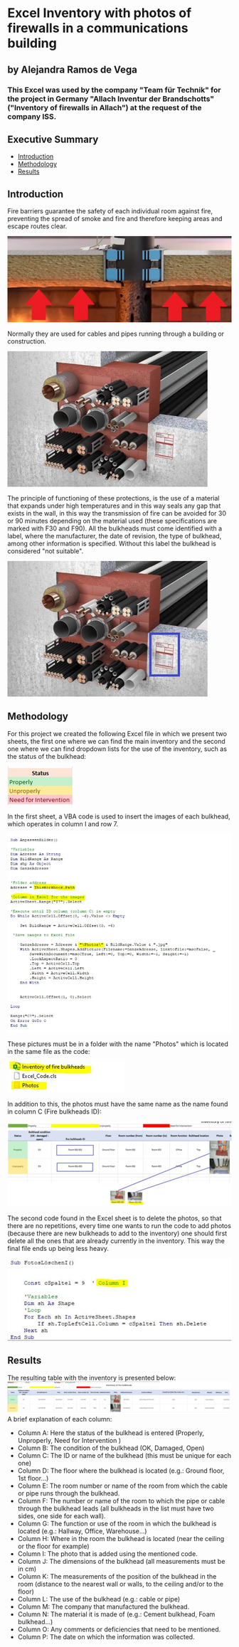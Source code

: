 # Excel Inventory with photos of firewalls in a communications building
## by Alejandra Ramos de Vega
### This Excel was used by the company "Team für Technik" for the project in Germany "Allach Inventur der Brandschotts" ("Inventory of firewalls in Allach") at the request of the company ISS.


## Executive Summary 
* [Introduction](#introduction) 
* [Methodology](#Methodology)
* [Results](#results)


## Introduction
Fire barriers guarantee the safety of each individual room against fire, preventing the spread of smoke and fire and therefore keeping areas and escape routes clear. 
 
![grafik](https://github.com/aledominique/Excel_Inventory/blob/main/Photos/Example%20fire%20protection2.JPG)

Normally they are used for cables and pipes running through a building or construction.  
 
 ![grafik](https://github.com/aledominique/Excel_Inventory/blob/main/Photos/Example%20fire%20protection.jpg)

The principle of functioning of these protections, is the use of a material that expands under high temperatures and in this way seals any gap that exists in the wall, in this way the transmission of fire can be avoided for 30 or 90 minutes depending on the material used (these specifications are marked with F30 and F90).
All the bulkheads must come identified with a label, where the manufacturer, the date of revision, the type of bulkhead, among other information is specified. Without this label the bulkhead is considered "not suitable". 

 ![grafik](https://github.com/aledominique/Excel_Inventory/blob/main/Photos/Example%20fire%20protection3.jpg)



## Methodology 
For this project we created the following Excel file in which we present two sheets, the first one where we can find the main inventory and the second one where we can find dropdown lists for the use of the inventory, such as the status of the bulkhead: 

![grafik](https://github.com/aledominique/Excel_Inventory/blob/main/Photos/Status.JPG)

In the first sheet, a VBA code is used to insert the images of each bulkhead, which operates in column I and row 7. 

![grafik](https://github.com/aledominique/Excel_Inventory/blob/main/Photos/Code_II.JPG)

These pictures must be in a folder with the name "Photos" which is located in the same file as the code: 

![grafik](https://github.com/aledominique/Excel_Inventory/blob/main/Photos/File.JPG)

In addition to this, the photos must have the same name as the name found in column C (Fire bulkheads ID):


![grafik](https://github.com/aledominique/Excel_Inventory/blob/main/Photos/ID.JPG)

The second code found in the Excel sheet is to delete the photos, so that there are no repetitions, every time one wants to run the code to add photos (because there are new bulkheads to add to the inventory) one should first delete all the ones that are already currently in the inventory. This way the final file ends up being less heavy.


![grafik](https://github.com/aledominique/Excel_Inventory/blob/main/Photos/Code_I.JPG)

## Results
The resulting table with the inventory is presented below: 
![grafik](https://github.com/aledominique/Excel_Inventory/blob/main/Photos/Excel.png)
A brief explanation of each column:
* Column A: Here the status of the bulkhead is entered (Properly, Unproperly, Need for Intervention )
* Column B: The condition of the bulkhead (OK, Damaged, Open)
* Column C: The ID or name of the bulkhead (this must be unique for each one)
* Column D: The floor where the bulkhead is located (e.g.: Ground floor, 1st floor...)
* Column E: The room number or name of the room from which the cable or pipe runs through the bulkhead.
* Column F: The number or name of the room to which the pipe or cable through the bulkhead leads (all bulkheads in the list must have two sides, one side for each wall). 
* Column G: The function or use of the room in which the bulkhead is located (e.g.: Hallway, Office, Warehouse...)
* Column H: Where in the room the bulkhead is located (near the ceiling or the floor for example)
* Column I: The photo that is added using the mentioned code.
* Column J: The dimensions of the bulkhead (all measurements must be in cm)
* Column K: The measurements of the position of the bulkhead in the room (distance to the nearest wall or walls, to the ceiling and/or to the floor)
* Column L: The use of the bulkhead (e.g.: cable or pipe)
* Column M: The company that manufactured the bulkhead. 
* Column N: The material it is made of (e.g.: Cement bulkhead, Foam bulkhead...)
* Column O: Any comments or deficiencies that need to be mentioned. 
* Column P: The date on which the information was collected.
